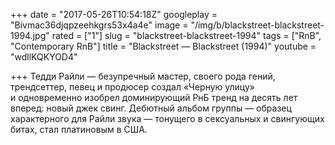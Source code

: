 +++
date = "2017-05-26T10:54:18Z"
googleplay = "Bivmac36djqpzeehkgrs53x4a4e"
image = "/img/b/blackstreet-blackstreet-1994.jpg"
rated = ["1"]
slug = "blackstreet-blackstreet-1994"
tags = ["RnB", "Contemporary RnB"]
title = "Blackstreet — Blackstreet (1994)"
youtube = "wdllKQKYOD4"

+++
Тедди Райли — безупречный мастер, своего рода гений, трендсеттер, певец и продюсер создал «Черную улицу» и одновременно изобрел доминирующий РнБ тренд на десять лет вперед: новый джек свинг. Дебютный альбом группы — образец характерного для Райли звука — тонущего в сексуальных и свингующих битах, стал платиновым в США.
